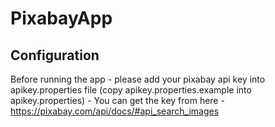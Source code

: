# PixabayApp

## Configuration
Before running the app - please add your pixabay api key into apikey.properties file (copy apikey.properties.example into apikey.properties) - You can get the key from here - https://pixabay.com/api/docs/#api_search_images
